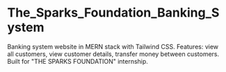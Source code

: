 # The_Sparks_Foundation_Banking_System
Banking system website in MERN stack with Tailwind CSS. Features: view all customers, view customer details, transfer money between customers. Built for "THE SPARKS FOUNDATION" internship.
